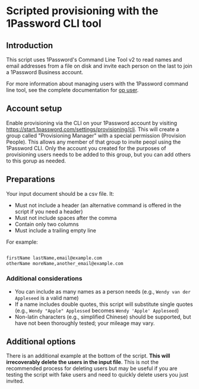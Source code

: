 # Scripted provisioning with the 1Password CLI tool

## Introduction

This script uses 1Password's Command Line Tool v2 to read names and email addresses from a file on disk and invite each person on the last to join a 1Password Business account.

For more information about managing users with the 1Password command line tool, see the complete documentation for [op user](https://developer.1password.com/docs/cli/reference/management-commands/user).

## Account setup

Enable provisioning via the CLI on your 1Password account by visiting <https://start.1password.com/settings/provisioning/cli>. This will create a group called "Provisioning Manager" with a special permission (Provision People). This allows any member of that group to invite peopl using the 1Password CLI. Only the account you created for the purposes of provisioning users needs to be added to this group, but you can add others to this gorup as needed.

## Preparations

Your input document should be a csv file. It:

* Must not include a header (an alternative command is offered in the script if you need a header)
* Must not include spaces after the comma
* Contain only two columns
* Must include a trailing empty line

For example:

```txt

firstName lastName,email@example.com
otherName moreName,another_email@example.com

```

### Additional considerations

* You can include as many names as a person needs (e.g., `Wendy van der Appleseed` is a valid name)
* If a name includes double quotes, this script will substitute single quotes (e.g., `Wendy "Apple" Applessed` becomes `Wendy 'Apple' Appleseed`)
* Non-latin characters (e.g., simplified Chinese) should be supported, but have not been thoroughly tested; your mileage may vary.

## Additional options

There is an additional example at the bottom of the script. **This will irrecoverably delete the users in the input file**. This is not the recommended process for deleting users but may be useful if you are testing the script with fake users and need to quickly delete users you just invited.
